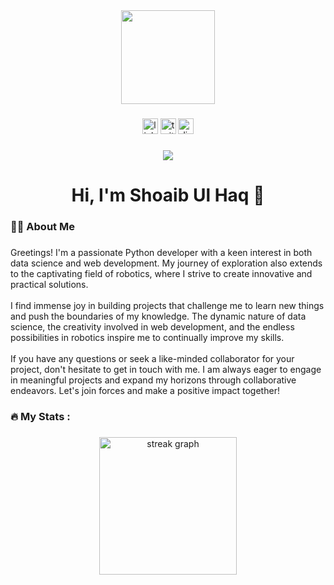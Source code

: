 <div align="center">
  <img height="150" src="https://media.tenor.com/images/b7939d73d32cb3ce5e48a80dd35dc599/tenor.gif"  />
</div>

###

<div align="center">
  <img src="https://img.shields.io/static/v1?message=LinkedIn&logo=linkedin&label=&color=0077B5&logoColor=white&labelColor=&style=for-the-badge" height="25" alt="linkedin logo"  />
  <img src="https://img.shields.io/static/v1?message=Twitter&logo=twitter&label=&color=1DA1F2&logoColor=white&labelColor=&style=for-the-badge" height="25" alt="twitter logo"  />
  <img src="https://img.shields.io/static/v1?message=Discord&logo=discord&label=&color=7289DA&logoColor=white&labelColor=&style=for-the-badge" height="25" alt="discord logo"  />
</div>

###

<div align="center">
  <img src="https://visitor-badge.laobi.icu/badge?page_id=shoaibulhaque.shoaibulhaque&"  />
</div>

###

<h1 align="center">Hi, I'm Shoaib Ul Haq 👋</h1>

###

<h3 align="left">👩‍💻  About Me</h3>

###

<p align="left">Greetings! I'm a passionate Python developer with a keen interest in both data science and web development. My journey of exploration also extends to the captivating field of robotics, where I strive to create innovative and practical solutions.<br><br>I find immense joy in building projects that challenge me to learn new things and push the boundaries of my knowledge. The dynamic nature of data science, the creativity involved in web development, and the endless possibilities in robotics inspire me to continually improve my skills.<br><br>If you have any questions or seek a like-minded collaborator for your project, don't hesitate to get in touch with me. I am always eager to engage in meaningful projects and expand my horizons through collaborative endeavors. Let's join forces and make a positive impact together!</p>

###

<div align="left">
</div>

###

<h3 align="left">🔥   My Stats :</h3>

###

<div align="center">
  <img src="https://streak-stats.demolab.com?user=shoaibulhaque&locale=en&mode=daily&theme=dark&hide_border=false&border_radius=5&order=3" height="220" alt="streak graph"  />
</div>

###
